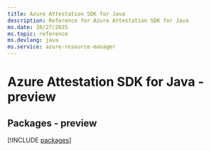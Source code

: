 ```yaml
---
title: Azure Attestation SDK for Java
description: Reference for Azure Attestation SDK for Java
ms.date: 10/27/2025
ms.topic: reference
ms.devlang: java
ms.service: azure-resource-manager
---
```

# Azure Attestation SDK for Java - preview
## Packages - preview
[!INCLUDE [packages](attestation-index.md)]
